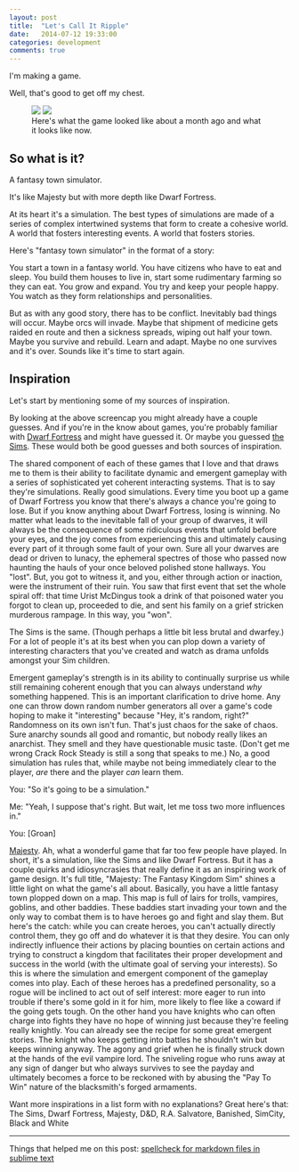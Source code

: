 ```yaml
---
layout: post
title:  "Let's Call It Ripple"
date:   2014-07-12 19:33:00
categories: development
comments: true
---
```


I'm making a game.

Well, that's good to get off my chest.

<!-- As a part of writing this up I did a little research just to get some stats on how far I've gotten since I started development, and some of them actually surprise me.[]My first commit was on May 17th. Which means I've been working on the game for a little bit under 2 months.[]In that time I've pushed 240 commits, which in non-git terms means I've added to the codebase 240 separate times. An admittedly pretty ambiguous statement as some of those commits were little more than commenting a function, while others were very large refactors or adding new complex features.[]Let's talk about Seinfeld. By now most people are familiar with [the Seinfeld strategy for getting good at something](http://lifehacker.com/281626/jerry-seinfelds-productivity-secret). The "Don't Break The Chain" technique. Since May 28th I've written code for the game every single day. 46 days straight, which of course is my longest streak of writing code every day straight ever. And probably the longest I've worked on anything consistently over a period of time.[]Again, some of the code written for a given day was little more than going back and tweaking something or adding a comment, trivial tasks. But I don't think that takes away from the significance of the task, that is consistently doing something every day.[]I think this consistency has almost everything to do with this project not disappearing into the aether, and in fact progressing much faster and farther than I might have guess in 2 months time. -->


<figure class="half">
    <a href="{{ site.baseurl }}/images/oldscreen.png"><img src="{{ site.baseurl }}/images/oldscreen.png"></a>
    <a href="{{ site.baseurl }}/images/newerscreen.png"><img src="{{ site.baseurl }}/images/newerscreen.png"></a>
    <figcaption>Here's what the game looked like about a month ago and what it looks like now.</figcaption>
</figure>

## So what is it?

A fantasy town simulator. 

It's like Majesty but with more depth like Dwarf Fortress.

At its heart it's a simulation. The best types of simulations are made of a series of complex intertwined systems that form to create a cohesive world. A world that fosters interesting events. A world that fosters stories.

Here's "fantasy town simulator" in the format of a story:

You start a town in a fantasy world. You have citizens who have to eat and sleep. You build them houses to live in, start some rudimentary farming so they can eat. You grow and expand. You try and keep your people happy. You watch as they form relationships and personalities.

But as with any good story, there has to be conflict. Inevitably bad things will occur. Maybe orcs will invade. Maybe that shipment of medicine gets raided en route and then a sickness spreads, wiping out half your town. Maybe you survive and rebuild. Learn and adapt. Maybe no one survives and it's over. Sounds like it's time to start again.

<!-- Then maybe I'll get into a couple of development stories, that is stories that I picture as having the game able to recreate at some point. -->

## Inspiration

Let's start by mentioning some of my sources of inspiration.

By looking at the above screencap you might already have a couple guesses. And if you're in the know about games, you're probably familiar with [Dwarf Fortress](http://en.wikipedia.org/wiki/Dwarf_Fortress) and might have guessed it. Or maybe you guessed [the Sims](http://en.wikipedia.org/wiki/The_sims). These would both be good guesses and both sources of inspiration. <!-- There are more and I'll start addressing them each directly. -->

<!-- It's out of the scope of this post to go into detail about what each one of these games is but if you're interested, I implore you go do some research on each one if you're not familiar, and doubly implore you to go and try them out if you haven't already. -->

The shared component of each of these games that I love and that draws me to them is their ability to facilitate dynamic and emergent gameplay with a series of sophisticated yet coherent interacting systems. That is to say they're simulations. Really good simulations. Every time you boot up a game of Dwarf Fortress you know that there's always a chance you're going to lose. But if you know anything about Dwarf Fortress, losing is winning. No matter what leads to the inevitable fall of your group of dwarves, it will always be the consequence of some ridiculous events that unfold before your eyes, and the joy comes from experiencing this and ultimately causing every part of it through some fault of your own. Sure all your dwarves are dead or driven to lunacy, the ephemeral spectres of those who passed now haunting the hauls of your once beloved polished stone hallways. You "lost". But, you got to witness it, and you, either through action or inaction, were the instrument of their ruin. You saw that first event that set the whole spiral off: that time Urist McDingus took a drink of that poisoned water you forgot to clean up, proceeded to die, and sent his family on a grief stricken murderous rampage. In this way, you "won". 

The Sims is the same. (Though perhaps a little bit less brutal and dwarfey.) For a lot of people it's at its best when you can plop down a variety of interesting characters that you've created and watch as drama unfolds amongst your Sim children. 

Emergent gameplay's strength is in its ability to continually surprise us while still remaining coherent enough that you can always understand *why* something happened. This is an important clarification to drive home. Any one can throw down random number generators all over a game's code hoping to make it "interesting" because "Hey, it's random, right?" Randomness on its own isn't fun. That's just chaos for the sake of chaos. Sure anarchy sounds all good and romantic, but nobody really likes an anarchist. They smell and they have questionable music taste. (Don't get me wrong Crack Rock Steady is still a song that speaks to me.) No, a good simulation has rules that, while maybe not being immediately clear to the player, *are* there and the player *can* learn them. 

<!-- The best games are the ones that create a world, an environment, that facilitates interesting experiences for the player while not holding the player's hand. -->

You: "So it's going to be a simulation."

Me: "Yeah, I suppose that's right. But wait, let me toss two more influences in."

You: [Groan]

[Majesty](http://en.wikipedia.org/wiki/Majesty:_The_Fantasy_Kingdom_Sim). Ah, what a wonderful game that far too few people have played. In short, it's a simulation, like the Sims and like Dwarf Fortress. But it has a couple quirks and idiosyncrasies that really define it as an inspiring work of game design. It's full title, "Majesty: The Fantasy Kingdom Sim" shines a little light on what the game's all about. Basically, you have a little fantasy town plopped down on a map. This map is full of lairs for trolls, vampires, goblins, and other baddies. These baddies start invading your town and the only way to combat them is to have heroes go and fight and slay them. But here's the catch: while you can create heroes, you can't actually directly control them, they go off and do whatever it is that they desire. You can only indirectly influence their actions by placing bounties on certain actions and trying to construct a kingdom that facilitates their proper development and success in the world (with the ultimate goal of serving your interests). So this is where the simulation and emergent component of the gameplay comes into play. Each of these heroes has a predefined personality, so a rogue will be inclined to act out of self interest: more eager to run into trouble if there's some gold in it for him, more likely to flee like a coward if the going gets tough. On the other hand you have knights who can often charge into fights they have no hope of winning just because they're feeling really knightly. You can already see the recipe for some great emergent stories. The knight who keeps getting into battles he shouldn't win but keeps winning anyway. The agony and grief when he is finally struck down at the hands of the evil vampire lord. The sniveling rogue who runs away at any sign of danger but who always survives to see the payday and ultimately becomes a force to be reckoned with by abusing the "Pay To Win" nature of the blacksmith's forged armaments.

Want more inspirations in a list form with no explanations? Great here's that: The Sims, Dwarf Fortress, Majesty, D&D, R.A. Salvatore, Banished, SimCity, Black and White


---
Things that helped me on this post:
[spellcheck for markdown files in sublime text](https://coderwall.com/p/j3tjtq)